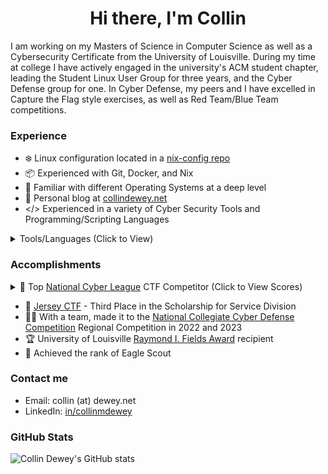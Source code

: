 <h1 align="center">Hi there, I'm Collin</h1>

I am working on my Masters of Science in Computer Science as well as a Cybersecurity Certificate from the University of Louisville.
During my time at college I have actively engaged in the university's ACM student chapter, leading the Student Linux User Group for three years, and the Cyber Defense group for one.
In Cyber Defense, my peers and I have excelled in Capture the Flag style exercises, as well as Red Team/Blue Team competitions.

### Experience
- ❄️ Linux configuration located in a [nix-config repo](https://github.com/CollinDewey/nix-config)
- 📦 Experienced with Git, Docker, and Nix
- 🐧 Familiar with different Operating Systems at a deep level
- 📖 Personal blog at [collindewey.net](https://collindewey.net/)
- </> Experienced in a variety of Cyber Security Tools and Programming/Scripting Languages
<details><summary>Tools/Languages (Click to View)</summary>

  - Programming: C, C++, Java, Python 3, Javascript, SQL
  - Scripting: Bash/Zsh, Powershell, Lua
  - Formatting: HTML, CSS, Markdown
  - Packaging: Docker, Nix
  - Linux: NixOS, Kali, Ubuntu/Debian, Arch, RHEL/CentOS/Fedora, SystemD
  - Source Control: Git, GitHub, GitHub Actions
  - Cybersecurity: Digital Forensics, Network Packet Analysis (Wireshark), hashcat, Burp Suite, etc.
</details>


### Accomplishments

<details>
  <summary>🏅 Top <a href="https://cyberskyline.com/events/ncl/info">National Cyber League</a> CTF Competitor (Click to View Scores)</summary>
  <ul>
    <b>Individual:</b>
    <li>3<sup>rd</sup> / 602 - Spring 2025 (Experienced Division)</li>
    <li>15<sup>th</sup> / 691 - <a href="https://cyberskyline.com/report/FKN90NBBE9V7">Fall 2024</a> (Experienced Division)</li>
    <li>7<sup>th</sup> / 7406 - <a href="https://cyberskyline.com/report/A3P98W8NBN5G">Spring 2024</a></li>
    <li>17<sup>th</sup> / 7879 - <a href="https://cyberskyline.com/report/X61A1YJP1AXG">Fall 2023</a></li>
    <li>24<sup>th</sup> / 6675 - <a href="https://cyberskyline.com/report/FHXANT5RYA63">Fall 2022</a></li>
    <li>91<sup>st</sup> / 6480 - <a href="https://cyberskyline.com/report/PJ8CXA11K9DX">Fall 2021</a></li>
  </ul>
  <ul>
    <b>Team:</b>
    <li>12<sup>th</sup> / 532 - <a href="https://cyberskyline.com/report/7HNVVVPFXCQ8">Fall 2024</a> (Experienced Division)</li>
    <li>11<sup>th</sup> / 4672 - <a href="https://cyberskyline.com/report/48E67EVGQT6C">Fall 2023</a></li>
  </ul>
</details>

- 🎩 [Jersey CTF](https://jerseyctf.com/) - Third Place in the Scholarship for Service Division
- 👨‍💻 With a team, made it to the [National Collegiate Cyber Defense Competition](https://www.nationalccdc.org/) Regional Competition in 2022 and 2023
- 🏆 University of Louisville [Raymond I. Fields Award](https://web.archive.org/web/20230522163630/https://engineering.louisville.edu/about/ourstudents/honorsawards/) recipient
- 🦅 Achieved the rank of Eagle Scout

### Contact me
- Email: collin (at) dewey.net
- LinkedIn: [in/collinmdewey](https://www.linkedin.com/in/collinmdewey/)


### GitHub Stats

![Collin Dewey's GitHub stats](https://github-readme-stats.vercel.app/api?username=CollinDewey&show_icons=true&theme=transparent)
